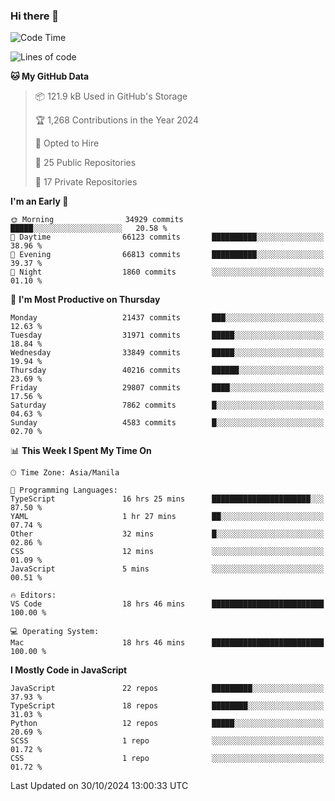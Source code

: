 ### Hi there 👋

<!--START_SECTION:waka-->
![Code Time](http://img.shields.io/badge/Code%20Time-1%2C244%20hrs%2043%20mins-blue)

![Lines of code](https://img.shields.io/badge/From%20Hello%20World%20I%27ve%20Written-67.3%20million%20lines%20of%20code-blue)

**🐱 My GitHub Data** 

> 📦 121.9 kB Used in GitHub's Storage 
 > 
> 🏆 1,268 Contributions in the Year 2024
 > 
> 💼 Opted to Hire
 > 
> 📜 25 Public Repositories 
 > 
> 🔑 17 Private Repositories 
 > 
**I'm an Early 🐤** 

```text
🌞 Morning                34929 commits       █████░░░░░░░░░░░░░░░░░░░░   20.58 % 
🌆 Daytime                66123 commits       ██████████░░░░░░░░░░░░░░░   38.96 % 
🌃 Evening                66813 commits       ██████████░░░░░░░░░░░░░░░   39.37 % 
🌙 Night                  1860 commits        ░░░░░░░░░░░░░░░░░░░░░░░░░   01.10 % 
```
📅 **I'm Most Productive on Thursday** 

```text
Monday                   21437 commits       ███░░░░░░░░░░░░░░░░░░░░░░   12.63 % 
Tuesday                  31971 commits       █████░░░░░░░░░░░░░░░░░░░░   18.84 % 
Wednesday                33849 commits       █████░░░░░░░░░░░░░░░░░░░░   19.94 % 
Thursday                 40216 commits       ██████░░░░░░░░░░░░░░░░░░░   23.69 % 
Friday                   29807 commits       ████░░░░░░░░░░░░░░░░░░░░░   17.56 % 
Saturday                 7862 commits        █░░░░░░░░░░░░░░░░░░░░░░░░   04.63 % 
Sunday                   4583 commits        █░░░░░░░░░░░░░░░░░░░░░░░░   02.70 % 
```


📊 **This Week I Spent My Time On** 

```text
🕑︎ Time Zone: Asia/Manila

💬 Programming Languages: 
TypeScript               16 hrs 25 mins      ██████████████████████░░░   87.50 % 
YAML                     1 hr 27 mins        ██░░░░░░░░░░░░░░░░░░░░░░░   07.74 % 
Other                    32 mins             █░░░░░░░░░░░░░░░░░░░░░░░░   02.86 % 
CSS                      12 mins             ░░░░░░░░░░░░░░░░░░░░░░░░░   01.09 % 
JavaScript               5 mins              ░░░░░░░░░░░░░░░░░░░░░░░░░   00.51 % 

🔥 Editors: 
VS Code                  18 hrs 46 mins      █████████████████████████   100.00 % 

💻 Operating System: 
Mac                      18 hrs 46 mins      █████████████████████████   100.00 % 
```

**I Mostly Code in JavaScript** 

```text
JavaScript               22 repos            █████████░░░░░░░░░░░░░░░░   37.93 % 
TypeScript               18 repos            ████████░░░░░░░░░░░░░░░░░   31.03 % 
Python                   12 repos            █████░░░░░░░░░░░░░░░░░░░░   20.69 % 
SCSS                     1 repo              ░░░░░░░░░░░░░░░░░░░░░░░░░   01.72 % 
CSS                      1 repo              ░░░░░░░░░░░░░░░░░░░░░░░░░   01.72 % 
```




 Last Updated on 30/10/2024 13:00:33 UTC
<!--END_SECTION:waka-->
